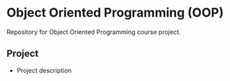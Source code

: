 Object Oriented Programming (OOP)
====

Repository for Object Oriented Programming course project.

Project
--------

- Project description
